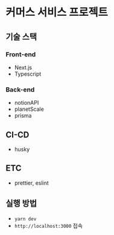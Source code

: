 # 커머스 서비스 프로젝트

## 기술 스택

### Front-end

- Next.js
- Typescript

### Back-end

- notionAPI
- planetScale
- prisma

## CI-CD

- husky

## ETC

- prettier, eslint

## 실행 방법

- `yarn dev`
- `http://localhost:3000` 접속
